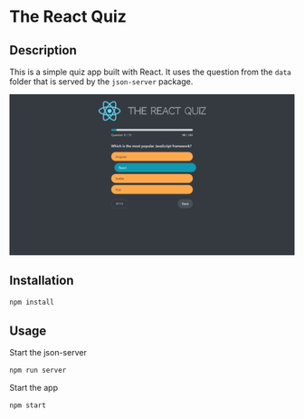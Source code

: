 # The React Quiz

## Description

This is a simple quiz app built with React. It uses the question from the `data` folder that is served by the `json-server` package.

![Screenshot](./screenshot.png)

## Installation

```bash
npm install
```

## Usage

Start the json-server

```bash
npm run server
```

Start the app

```bash
npm start
```

